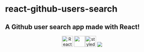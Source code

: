 # react-github-users-search
<h2>A Github user search app made with React!</h2>



<p align="center">
<a href="https://reactjs.org/" target="_blank" rel="noreferrer"><img src="https://raw.githubusercontent.com/danielcranney/readme-generator/main/public/icons/skills/react-colored.svg" width="36" height="36" alt="React" /></a> 
<a href="https://redux.js.org/" target="_blank" rel="noreferrer"><img src="https://raw.githubusercontent.com/reduxjs/redux/master/logo/logo.png" width="36" height="36"
<a href="https://styled-components.com/" target="_blank" rel="noreferrer"><img src="https://styled-components.com/logo.png" width="36" height="36" alt="styled-components" /></a>
<a href="https://auth0.com/" target="_blank" rel="noreferrer"><img src="https://www.google.com/url?sa=i&url=https%3A%2F%2Fauth0.com%2F&psig=AOvVaw2aQMbMmYs8NQ5B731lRsKv&ust=1671805019739000&source=images&cd=vfe&ved=0CBAQjRxqFwoTCLiEhZS1jfwCFQAAAAAdAAAAABAa" /></a>
